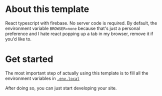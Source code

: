 # About this template

React typescript with firebase. No server code is required.
By default, the environment variable `BROWSER=none` because that's just a personal preference and I hate react popping up a tab in my browser, remove it if you'd like to.

# Get started

The most important step of actually using this template is to fill all the environment variables in [`.env.local`](/.env.local)

After doing so, you can just start developing your site.
